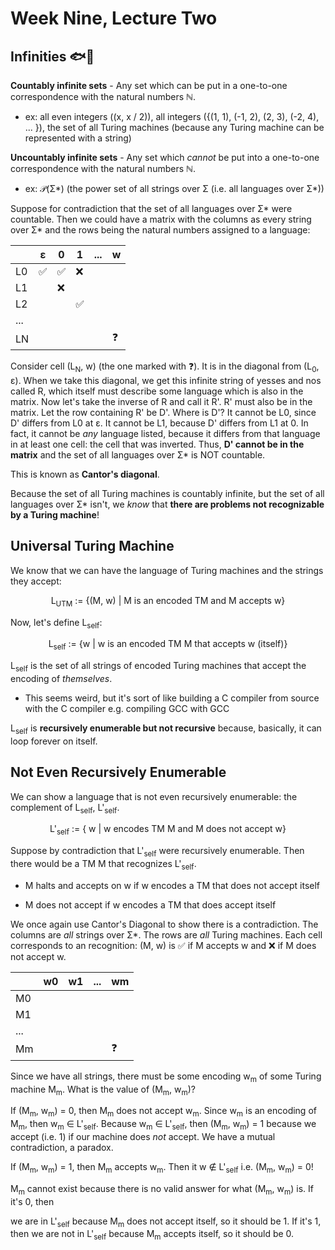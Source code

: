 # Week Nine, Lecture Two

## Infinities 🐟🐠

**Countably infinite sets** - Any set which can be put in a one-to-one correspondence with the natural numbers ℕ.

- ex: all even integers ((x, x / 2)), all integers ({(1, 1), (-1, 2), (2, 3), (-2, 4), ... }), the set of all Turing machines (because any Turing machine can be represented with a string)

**Uncountably infinite sets** - Any set which *cannot* be put into a one-to-one correspondence with the natural numbers ℕ.

- ex: 𝒫(Σ\*) (the power set of all strings over Σ (i.e. all languages over Σ\*))

Suppose for contradiction that the set of all languages over Σ\* were countable. Then we could have a matrix with the columns as every string over Σ\* and the rows being the natural numbers assigned to a language:

|     | ε   | 0   | 1   | ... | w   |
| --- | --- | --- | --- | --- | --- |
| L0  | ✅   | ✅   | ❌   |     |     |
| L1  |     | ❌   |     |     |     |
| L2  |     |     | ✅   |     |     |
| ... |     |     |     |     |     |
| LN  |     |     |     |     | ❓   |

Consider cell (L<sub>N</sub>, w) (the one marked with ❓). It is in the diagonal from (L<sub>0</sub>, ε). When we take this diagonal, we get this infinite string of yesses and nos called R, which itself must describe some language which is also in the matrix. Now let's take the inverse of R and call it R'. R' must also be in the matrix. Let the row containing R' be D'. Where is D'? It cannot be L0, since D' differs from L0 at ε. It cannot be L1, because D' differs from L1 at 0. In fact, it cannot be *any* language listed, because it differs from that language in at least one cell: the cell that was inverted. Thus, **D' cannot be in the matrix** and the set of all languages over Σ* is NOT countable.

This is known as **Cantor's diagonal**.

Because the set of all Turing machines is countably infinite, but the set of all languages over Σ\* isn't, we *know* that **there are problems not recognizable by a Turing machine**!

## Universal Turing Machine

We know that we can have the language of Turing machines and the strings they accept:

<div align='center'>
L<sub>UTM</sub> := {(M, w) | M is an encoded TM and M accepts w}
</div>

Now, let's define L<sub>self</sub>:

<div align='center'>
L<sub>self</sub> := {w | w is an encoded TM M that accepts w (itself)}
</div>

L<sub>self</sub> is the set of all strings of encoded Turing machines that accept the encoding of *themselves*.

- This seems weird, but it's sort of like building a C compiler from source with the C compiler e.g. compiling GCC with GCC

L<sub>self</sub> is **recursively enumerable but not recursive** because, basically, it can loop forever on itself. 

## Not Even Recursively Enumerable

We can show a language that is not even recursively enumerable: the complement of L<sub>self</sub>, L'<sub>self</sub>. 

<div align='center'>
L'<sub>self</sub> := { w | w encodes TM M and M does not accept w}
</div>

Suppose by contradiction that L'<sub>self</sub> were recursively enumerable. Then there would be a TM M that recognizes L'<sub>self</sub>.

- M halts and accepts on w if w encodes a TM that does not accept itself

- M does not accept if w encodes a TM that does accept itself

We once again use Cantor's Diagonal to show there is a contradiction. The columns are *all* strings over Σ\*. The rows are *all* Turing machines. Each cell corresponds to an recognition: (M, w) is ✅ if M accepts w and ❌ if M does not accept w.

|     | w0  | w1  | ... | wm  |
| --- | --- | --- | --- | --- |
| M0  |     |     |     |     |
| M1  |     |     |     |     |
| ... |     |     |     |     |
| Mm  |     |     |     | ❓   |

Since we have all strings, there must be some encoding w<sub>m</sub> of some Turing machine M<sub>m</sub>. What is the value of (M<sub>m</sub>, w<sub>m</sub>)?

If (M<sub>m</sub>, w<sub>m</sub>) = 0, then M<sub>m</sub> does not accept w<sub>m</sub>. Since w<sub>m</sub> is an encoding of M<sub>m</sub>, then w<sub>m</sub> ∈ L'<sub>self</sub>. Because w<sub>m</sub> ∈ L'<sub>self</sub>, then (M<sub>m</sub>, w<sub>m</sub>) = 1 because we accept (i.e. 1) if our machine does *not* accept. We have a mutual contradiction, a paradox. 

If (M<sub>m</sub>, w<sub>m</sub>) = 1, then M<sub>m</sub> accepts w<sub>m</sub>. Then it w ∉ L'<sub>self</sub> i.e. (M<sub>m</sub>, w<sub>m</sub>) = 0!

M<sub>m</sub> cannot exist because there is no valid answer for what (M<sub>m</sub>, w<sub>m</sub>) is. If it's 0, then

we are in L'<sub>self</sub> because M<sub>m</sub> does not accept itself, so it should be 1. If it's 1, then we are not in L'<sub>self</sub> because M<sub>m</sub> accepts itself, so it should be 0.


